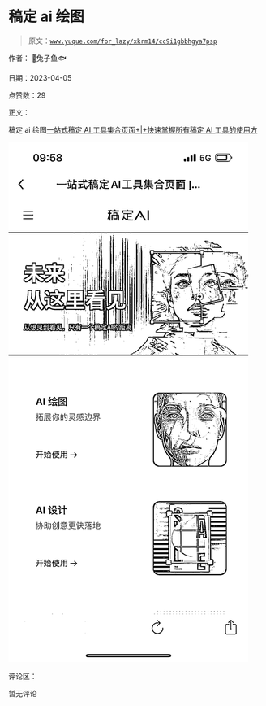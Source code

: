# 稿定 ai 绘图

> 原文：[`www.yuque.com/for_lazy/xkrm14/cc9i1gbbhgya7psp`](https://www.yuque.com/for_lazy/xkrm14/cc9i1gbbhgya7psp)

作者： 🐰兔子鱼🐟

日期：2023-04-05

点赞数：29

正文：

稿定 ai 绘图[一站式稿定 AI 工具集合页面+|+快速掌握所有稿定 AI 工具的使用方](https://www.gaoding.com/ai/intro)

![](img/e8a8d537ab1be135ad21ed41a48c6e3f.png)

评论区：

暂无评论

